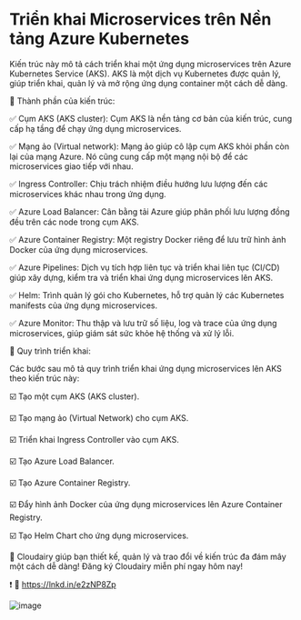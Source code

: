 # Triển khai Microservices trên Nền tảng Azure Kubernetes

Kiến trúc này mô tả cách triển khai một ứng dụng microservices trên Azure Kubernetes Service (AKS). AKS là một dịch vụ Kubernetes được quản lý, giúp triển khai, quản lý và mở rộng ứng dụng container một cách dễ dàng.

🔹 Thành phần của kiến trúc:

✅ Cụm AKS (AKS cluster): Cụm AKS là nền tảng cơ bản của kiến trúc, cung cấp hạ tầng để chạy ứng dụng microservices. 

✅ Mạng ảo (Virtual network): Mạng ảo giúp cô lập cụm AKS khỏi phần còn lại của mạng Azure. Nó cũng cung cấp một mạng nội bộ để các microservices giao tiếp với nhau. 

✅ Ingress Controller: Chịu trách nhiệm điều hướng lưu lượng đến các microservices khác nhau trong ứng dụng. 

✅ Azure Load Balancer: Cân bằng tải Azure giúp phân phối lưu lượng đồng đều trên các node trong cụm AKS. 

✅ Azure Container Registry: Một registry Docker riêng để lưu trữ hình ảnh Docker của ứng dụng microservices. 

✅ Azure Pipelines: Dịch vụ tích hợp liên tục và triển khai liên tục (CI/CD) giúp xây dựng, kiểm tra và triển khai ứng dụng microservices lên AKS. 

✅ Helm: Trình quản lý gói cho Kubernetes, hỗ trợ quản lý các Kubernetes manifests của ứng dụng microservices. 

✅ Azure Monitor: Thu thập và lưu trữ số liệu, log và trace của ứng dụng microservices, giúp giám sát sức khỏe hệ thống và xử lý lỗi.

🔹 Quy trình triển khai:

Các bước sau mô tả quy trình triển khai ứng dụng microservices lên AKS theo kiến trúc này: 

☑️ Tạo một cụm AKS (AKS cluster). 

☑️ Tạo mạng ảo (Virtual Network) cho cụm AKS.

☑️ Triển khai Ingress Controller vào cụm AKS. 

☑️ Tạo Azure Load Balancer. 

☑️ Tạo Azure Container Registry. 

☑️ Đẩy hình ảnh Docker của ứng dụng microservices lên Azure Container Registry. 

☑️ Tạo Helm Chart cho ứng dụng microservices.

🌟 Cloudairy giúp bạn thiết kế, quản lý và trao đổi về kiến trúc đa đám mây một cách dễ dàng!
Đăng ký Cloudairy miễn phí ngay hôm nay! 

❗ 🔗 https://lnkd.in/e2zNP8Zp

![image](https://github.com/user-attachments/assets/613068e3-9801-49fd-9c68-8c82c38824b9)